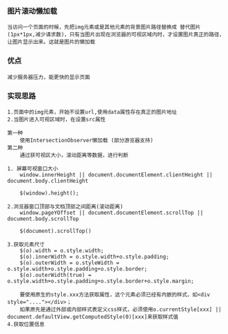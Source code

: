 ### 图片滚动懒加载
    当访问一个页面的时候，先把img元素或是其他元素的背景图片路径替换成 替代图片(1px*1px,减少请求数)，只有当图片出现在浏览器的可视区域内时，才设置图片真正的路径，让图片显示出来。这就是图片的懒加载

### 优点
    减少服务器压力，能更快的显示页面

### 实现思路
    1.页面中的img元素，开始不设置url,使用data属性存在真正的图片地址
    2.当图片进入可视区域时，在设置src属性

    第一种
        使用IntersectionObserver懒加载 (部分游览器支持)
    第二种
        通过获可视区大小，滚动距离等数据，进行判断

    1. 屏幕可视窗口大小
        window.innerHeight || document.documentElement.clientHeight || document.body.clientHeight
    
        $(window).height();
    
    2.浏览器窗口顶部与文档顶部之间距离(滚动距离)
        window.pageYOffset || document.documentElement.scrollTop || document.body.scrollTop

        $(document).scrollTop()
    
    3.获取元素尺寸
        $(o).width = o.style.width;
        $(o).innerWidth = o.style.width+o.style.padding;
        $(o).outerWidth = o.styleWidth = o.style.width+o.style.padding+o.style.border;
        $(o).outerWidth(true) = o.style.width+o.style.padding+o.style.border+o.style.margin;

        要使用原生的style.xxx方法获取属性，这个元素必须已经有内嵌的样式，如<div style="...."></div>；
        如果原先是通过外部或内部样式表定义css样式，必须使用o.currentStyle[xxx] || document.defaultView.getComputedStyle(0)[xxx]来获取样式值
    4.获取位置信息
    